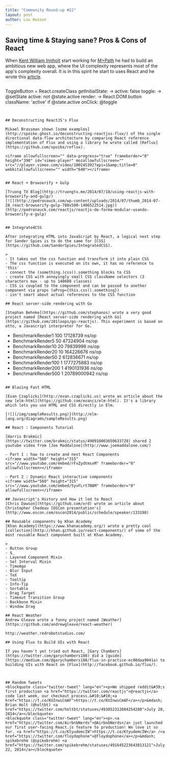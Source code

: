 ```yaml
---
title: "Community Round-up #22"
layout: post
author: Lou Husson
---
```


## Saving time & Staying sane? Pros & Cons of React
When [Kent William Innholt](http://http://kentwilliam.com/) start working for [M>Path](http://mpath.com/) he had to build an ambitious new web app, where the UI complexity represents most of the app's complexity overall. It is in this spirit he start to uses React and he wrote this  [article](http://kentwilliam.com/articles/saving-time-staying-sane-pros-cons-of-react-js). 


>```javascript
ToggleButton = React.createClass
  getInitialState: -> 
    active: false
  toggle: ->
    @setState active: not @state.active
  render: ->
    React.DOM.button
      className: 'active' if @state.active 
      onClick: @toggle
```


## Deconstructing ReactJS's Flux

Mikael Brassman shown [some examples](http://spoike.ghost.io/deconstructing-reactjss-flux/) of the single directional data-flow architecture by comparing React reference implementation of Flux and using a library he wrote called [Reflux](https://github.com/spoike/reflux).

<iframe allowfullscreen="" data-progress="true" frameborder="0" height="390" id="vimeo-player" mozallowfullscreen="" src="//player.vimeo.com/video/100245392?api=1&amp;title=0" webkitallowfullscreen="" width="640"></iframe>


## React + Browserify + Gulp

[Truong TX Blog](http://truongtx.me/2014/07/18/using-reactjs-with-browserify-and-gulp/)
[![](http://pedronauck.com/wp-content/uploads/2014/07/thumb_2014-07-28_react-browserify-gulp-780x500-1406522514.jpg)](http://pedronauck.com/reactjs/reactjs-de-forma-modular-usando-browserify-e-gulp)


## IntegratedCSS

After integrating HTML into JavaScript by React, a logical next step for Sander Spies is to do the same for [CSS](https://github.com/SanderSpies/IntegratedCSS).

>
- It takes out the css function and transform it into plain CSS
- The css function is executed on its own, it has no reference to 'this'
- connect the (something.)css().something blocks to CSS
- create CSS with annoyingly small CSS className selectors (3 characters max - up to 140608 classes)
- CSS is coupled to the component and can be passed to another component via props (aProp={this.css().something})
- isn't smart about actual references to the CSS function

## React server-side rendering with Go

[Stephan Behnke](https://github.com/stephanos) wrote a very good project named [React server-side rendering with Go](https://github.com/101loops/go-reactjs). This experiment is based on otto, a Javascript interpreter for Go.

```
- BenchmarkRender1         100      17128739 ns/op
- BenchmarkRender5          50      47324904 ns/op
- BenchmarkRender10         20      79839996 ns/op
- BenchmarkRender20         10     164226676 ns/op
- BenchmarkRender50          2     612836671 ns/op
- BenchmarkRender100       1  1777275883 ns/op
- BenchmarkRender200       1  4190131936 ns/op
- BenchmarkRender500       1  20789000942 ns/op
```

## Blazing Fast HTML

[Evan Czaplicki](http://evan.czaplicki.us) wrote an article about the new [elm-html](https://github.com/evancz/elm-html). It's a library which lets you use HTML and CSS directly in Elm.

[![](/img/sampleResults.png)](http://elm-lang.org/diagrams/sampleResults.png)

## React : Components Tutorial

[Harris Brakmic](https://twitter.com/brakmic/status/490910003650633728) shared 2 youtube video from [Joe Maddalone](http://www.joemaddalone.com/)

- Part 1 : how to create and nest React Components
<iframe width="560" height="315" src="//www.youtube.com/embed/rFvZydtmsxM" frameborder="0" allowfullscreen></iframe>

- Part 2 : Dynamic React interactive components
<iframe width="560" height="315" src="//www.youtube.com/embed/5yvFLrt7N8M" frameborder="0" allowfullscreen></iframe>

## Javascript's History and How it led to React
[Chris Dawson](https://github.com/xrd) wrote an article about Christopher Chedeau [OSCon presentation's](http://www.oscon.com/oscon2014/public/schedule/speaker/133198)

## Reusable components by Khan Academy
[Khan Academy](https://www.khanacademy.org/) wrote a pretty cool [collection](http://khan.github.io/react-components/) of some of the most reusable React component built at Khan Academy.

> 
- Button Group
- $_
- Layered Component Mixin
- Set Interval Mixin
- TimeAgo
- Blur Input
- TeX
- Tooltip
- Info-Tip
- Sortable
- Drag Target
- Timeout Transition Group
- Backbone Mixin
- Window Drag

## React Weather
Andrew Gleave wrote a funny project named [Weather](https://github.com/andrewgleave/react-weather)

http://weather.redrobotstudios.com/

## Using Flux to Build UIs with React

If you haven't yet tried out React, [Gary Chambers](https://twitter.com/garychambers108) did a [guide](https://medium.com/@garychambers108/flux-in-practice-ec08daa9041a) to building UIs with React on [Flux](http://facebook.github.io/flux/).



## Random Tweets
<blockquote class="twitter-tweet" lang="en"><p>We shipped reddit&#39;s first production <a href="https://twitter.com/reactjs">@reactjs</a> code last week, our checkout process.&#10;&#10;<a href="https://t.co/KUInwsCmAF">https://t.co/KUInwsCmAF</a></p>&mdash; Brian Holt (@holtbt) <a href="https://twitter.com/holtbt/statuses/493852312604254208">July 28, 2014</a></blockquote>
<blockquote class="twitter-tweet" lang="en"><p>.<a href="https://twitter.com/AirbnbNerds">@AirbnbNerds</a> just launched our first user-facing React.js feature to production! We love it so far. <a href="https://t.co/KtyudemcIW">https://t.co/KtyudemcIW</a> /<a href="https://twitter.com/floydophone">@floydophone</a></p>&mdash; spikebrehm (@spikebrehm) <a href="https://twitter.com/spikebrehm/statuses/491645223643013121">July 22, 2014</a></blockquote>
